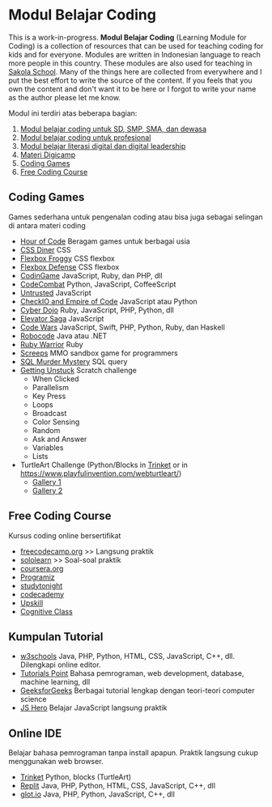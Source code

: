 
# Modul Belajar Coding

This is a work-in-progress. **Modul Belajar Coding** (Learning Module for Coding) is a collection of resources that can be used for teaching coding for kids and for everyone. Modules are written in Indonesian language to reach more people in this country. These modules are also used for teaching in [Sakola School](https://sakola.web.id). Many of the things here are collected from everywhere and I put the best effort to write the source of the content. If you feels that you own the content and don't want it to be here or I forgot to write your name as the author please let me know.

Modul ini terdiri atas beberapa bagian:
1. [Modul belajar coding untuk SD, SMP, SMA, dan dewasa](Coding-for-Kids.md)
2. [Modul belajar coding untuk profesional](Coding-for-Professionals.md)
3. [Modul belajar literasi digital dan digital leadership](Literasi/Digital-Literacy.md)
4. [Materi Digicamp](Digicamp)
5. [Coding Games](#coding-games)
6. [Free Coding Course](#free-coding-course)

## Coding Games
Games sederhana untuk pengenalan coding atau bisa juga sebagai selingan di antara materi coding
- [Hour of Code](https://hourofcode.com/id) Beragam games untuk berbagai usia
- [CSS Diner](https://flukeout.github.io/) CSS
- [Flexbox Froggy](http://flexboxfroggy.com/) CSS flexbox
- [Flexbox Defense](http://www.flexboxdefense.com/) CSS flexbox
- [CodinGame](https://www.codingame.com/start) JavaScript, Ruby, dan PHP, dll
- [CodeCombat](https://codecombat.com/) Python, JavaScript, CoffeeScript
- [Untrusted](https://alexnisnevich.github.io/untrusted/) JavaScript
- [CheckIO and Empire of Code](https://checkio.org/) JavaScript atau Python
- [Cyber Dojo](http://www.cyber-dojo.org/) Ruby, JavaScript, PHP, Python, dll
- [Elevator Saga](http://play.elevatorsaga.com/) JavaScript
- [Code Wars](https://www.codewars.com/) JavaScript, Swift, PHP, Python, Ruby, dan Haskell
- [Robocode](http://robocode.sourceforge.net/) Java atau .NET
- [Ruby Warrior](https://www.bloc.io/ruby-warrior#/) Ruby
- [Screeps](https://screeps.com/) MMO sandbox game for programmers
- [SQL Murder Mystery](http://mystery.knightlab.com/) SQL query
- [Getting Unstuck](https://gettingunstuck.gse.harvard.edu/) Scratch challenge
  - When Clicked
  - Parallelism
  - Key Press
  - Loops
  - Broadcast
  - Color Sensing
  - Random
  - Ask and Answer
  - Variables
  - Lists
- TurtleArt Challenge (Python/Blocks in [Trinket](https://trinket.io/) or in https://www.playfulinvention.com/webturtleart/)
  - [Gallery 1](https://photos.google.com/share/AF1QipN8BZlqvT0RtDH1eG760SQ3OF_58l8zCrooa4T9tPXFB7S6QVoCFuwnzKa4L2c6mQ?key=U3dIV3pKLTl5dmE5WEdYMzBZZWFVM0UtdjBIT0Rn)
  - [Gallery 2](http://www.turtleart.org/gallery/index.html)

## Free Coding Course
Kursus coding online bersertifikat
- [freecodecamp.org](https://www.freecodecamp.org/) >> Langsung praktik
- [sololearn](https://www.sololearn.com/learning) >> Soal-soal praktik
- [coursera.org](https://www.coursera.org/courses?query=free)
- [Programiz](https://www.programiz.com/)
- [studytonight](https://www.studytonight.com/library/)
- [codecademy](https://www.codecademy.com/catalog)
- [Upskill](https://upskillcourses.com/courses)
- [Cognitive Class](https://cognitiveclass.ai/courses)

## Kumpulan Tutorial
- [w3schools](https://www.w3schools.com/) Java, PHP, Python, HTML, CSS, JavaScript, C++, dll. Dilengkapi online editor.
- [Tutorials Point](https://www.tutorialspoint.com/tutorialslibrary.htm) Bahasa pemrograman, web development, database, machine learning, dll
- [GeeksforGeeks](https://www.geeksforgeeks.org/) Berbagai tutorial lengkap dengan teori-teori computer science
- [JS Hero](https://www.jshero.net/en/home.html) Belajar JavaScript langsung praktik

## Online IDE
Belajar bahasa pemrograman tanpa install apapun. Praktik langsung cukup menggunakan web browser.
- [Trinket](https://trinket.io/) Python, blocks (TurtleArt)
- [Replit](https://replit.com/) Java, PHP, Python, HTML, CSS, JavaScript, C++, dll
- [glot.io](https://glot.io/) Java, PHP, Python, JavaScript, C++, dll

